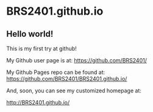 # BRS2401.github.io
## Hello world!

This is my first try at github!

My Github user page is at: 
https://github.com/BRS2401/

My Github Pages repo can be found at:  
https://github.com/BRS2401/BRS2401.github.io/

And, soon, you can see my customized homepage at:

http://BRS2401.github.io/

